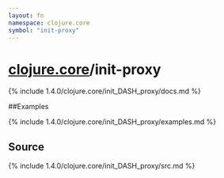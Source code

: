 ```yaml
---
layout: fn
namespace: clojure.core
symbol: "init-proxy"
---
```


# [clojure.core](../)/init-proxy

{% include 1.4.0/clojure.core/init_DASH_proxy/docs.md %}

##Examples

{% include 1.4.0/clojure.core/init_DASH_proxy/examples.md %}
## Source
{% include 1.4.0/clojure.core/init_DASH_proxy/src.md %}

